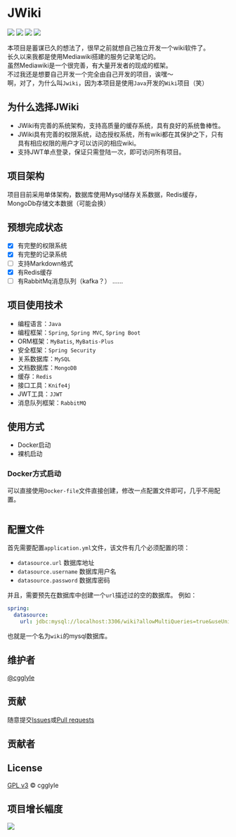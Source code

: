 # JWiki
[![](https://img.shields.io/github/license/cgglyle/JWiki.svg)](https://img.shields.io/github/license/cgglyle/JWiki/main/LICENSE)
![](https://img.shields.io/github/forks/cgglyle/JWiki.svg)
![](https://img.shields.io/github/stars/cgglyle/JWiki.svg)
![](https://img.shields.io/github/watchers/cgglyle/JWiki.svg)

本项目是蓄谋已久的想法了，很早之前就想自己独立开发一个wiki软件了。  
长久以来我都是使用Mediawiki搭建的服务记录笔记的。  
虽然Mediawiki是一个很完善，有大量开发者的现成的框架。  
不过我还是想要自己开发一个完全由自己开发的项目，诶嘿～  
啊，对了，为什么叫``Jwiki``，因为本项目是使用``Java``开发的``Wiki``项目（笑）

## 为什么选择JWiki

* JWiki有完善的系统架构，支持高质量的缓存系统，具有良好的系统鲁棒性。
* JWiki具有完善的权限系统，动态授权系统，所有wiki都在其保护之下，只有具有相应权限的用户才可以访问的相应wiki。
* 支持JWT单点登录，保证只需登陆一次，即可访问所有项目。

## 项目架构

项目目前采用单体架构，数据库使用Mysql储存关系数据，Redis缓存，MongoDb存储文本数据（可能会换）

## 预想完成状态

- [x] 有完整的权限系统
- [x] 有完整的记录系统
- [ ] 支持Markdown格式
- [x] 有Redis缓存
- [ ] 有RabbitMq消息队列（kafka？） ……

## 项目使用技术

* 编程语言：`Java`
* 编程框架：`Spring`, `Spring MVC`, `Spring Boot`
* ORM框架：`MyBatis`, `MyBatis-Plus`
* 安全框架：`Spring Security`
* 关系数据库：`MySQL`
* 文档数据库：`MongoDB`
* 缓存：`Redis`
* 接口工具：`Knife4j`
* JWT工具：`JJWT`
* 消息队列框架：`RabbitMQ`

## 使用方式

* Docker启动
* 裸机启动

### Docker方式启动
可以直接使用`Docker-file`文件直接创建，修改一点配置文件即可，几乎不用配置。
```dockerfile

```

## 配置文件
首先需要配置`application.yml`文件，该文件有几个必须配置的项：
* `datasource.url` 数据库地址
* `datasource.username` 数据库用户名
* `datasource.password` 数据库密码

并且，需要预先在数据库中创建一个`url`描述过的空的数据库。
例如：
```yaml
spring:
  datasource:
    url: jdbc:mysql://localhost:3306/wiki?allowMultiQueries=true&useUnicode=true&nullCatalogMeansCurrent=true&characterEncoding=UTF-8  
```
也就是一个名为`wiki`的mysql数据库。

## 维护者
[@cgglyle](https://github.com/cgglyle)

## 贡献
随意提交[Issues](https://github.com/cgglyle/JWiki/issues/new)或[Pull requests](https://github.com/cgglyle/JWiki/pulls)

## 贡献者

## License
[GPL v3](https://www.gnu.org/licenses/gpl-3.0.html) © cgglyle

## 项目增长幅度
![](https://starchart.cc/cgglyle/JWiki.svg)
